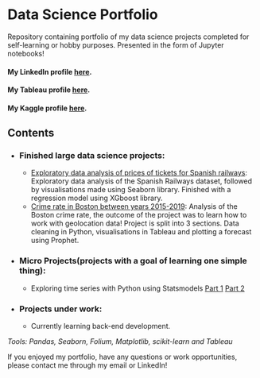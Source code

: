# Data Science Portfolio
Repository containing portfolio of my data science projects completed for self-learning or hobby purposes. Presented in the form of Jupyter notebooks!

#### My LinkedIn profile [here](https://www.linkedin.com/in/jan-adamiak-313b85135/).
#### My Tableau profile [here](https://public.tableau.com/profile/jan.adamiak#!/).
#### My Kaggle profile [here](https://www.kaggle.com/janadamiak).

## Contents

* ### Finished large data science projects:
	* [Exploratory data analysis of prices of tickets for Spanish railways](https://github.com/JanAdamiak/data_science_portfolio/blob/master/Spanish_Railways/Train_tickets_EDA.ipynb): Exploratory data analysis of the Spanish Railways dataset, followed by visualisations made using Seaborn library. Finished with a regression model using XGboost library.
	* [Crime rate in Boston between years 2015-2019](https://github.com/JanAdamiak/data_science_portfolio/blob/master/Boston_crime_rate/Fast_cleanup.ipynb): Analysis of the Boston crime rate, the outcome of the project was to learn how to work with geolocation data! Project is split into 3 sections. Data cleaning in Python, visualisations in Tableau and plotting a forecast using Prophet.


* ### Micro Projects(projects with a goal of learning one simple thing): 
	* Exploring time series with Python using Statsmodels [Part 1](https://github.com/JanAdamiak/data_science_portfolio/blob/master/MiniProjects/TimeSeriesExercises1.ipynb) [Part 2](https://github.com/JanAdamiak/data_science_portfolio/blob/master/MiniProjects/TimeSeriesExercises2.ipynb)

	
* ### Projects under work:
	* Currently learning back-end development.






_Tools: Pandas, Seaborn, Folium, Matplotlib, scikit-learn and Tableau_

If you enjoyed my portfolio, have any questions or work opportunities, please contact me through my email or LinkedIn!
